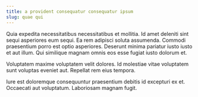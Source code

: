 ```yaml
---
title: a provident consequatur consequatur ipsum
slug: quae qui
---
```


Quia expedita necessitatibus necessitatibus et mollitia. Id amet deleniti sint sequi asperiores eum sequi. Ea rem adipisci soluta assumenda. Commodi praesentium porro est optio asperiores. Deserunt minima pariatur iusto iusto et aut illum. Qui similique magnam omnis eos esse fugiat iusto dolorum et.

Voluptatem maxime voluptatem velit dolores. Id molestiae vitae voluptatem sunt voluptas eveniet aut. Repellat rem eius tempora.

Iure est doloremque consequuntur praesentium debitis id excepturi ex et. Occaecati aut voluptatum. Laboriosam magnam fugit.

